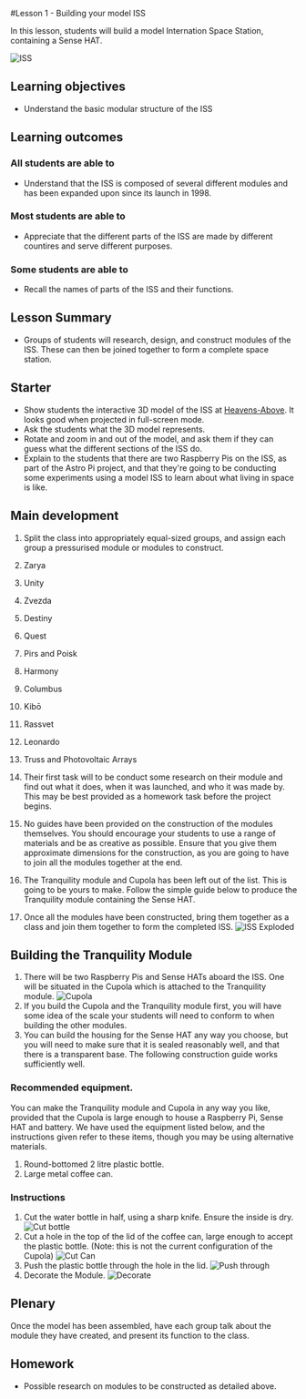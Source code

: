 #Lesson 1 - Building your model ISS

In this lesson, students will build a model Internation Space Station, containing a Sense HAT.

![ISS](https://upload.wikimedia.org/wikipedia/commons/thumb/0/04/International_Space_Station_after_undocking_of_STS-132.jpg/1024px-International_Space_Station_after_undocking_of_STS-132.jpg)

## Learning objectives

- Understand the basic modular structure of the ISS

## Learning outcomes

### All students are able to

- Understand that the ISS is composed of several different modules and has been expanded upon since its launch in 1998.

### Most students are able to

- Appreciate that the different parts of the ISS are made by different countires and serve different purposes.

### Some students are able to

- Recall the names of parts of the ISS and their functions.


## Lesson Summary

- Groups of students will research, design, and construct modules of the ISS. These can then be joined together to form a complete space station.

## Starter

- Show students the interactive 3D model of the ISS at [Heavens-Above](http://www.heavens-above.com/ISS_3D.aspx). It looks good when projected in full-screen mode.
- Ask the students what the 3D model represents.
- Rotate and zoom in and out of the model, and ask them if they can guess what the different sections of the ISS do.
- Explain to the students that there are two Raspberry Pis on the ISS, as part of the Astro Pi project, and that they're going to be conducting some experiments using a model ISS to learn about what living in space is like.

## Main development

1. Split the class into appropriately equal-sized groups, and assign each group a pressurised module or modules to construct.
  1. Zarya
  2. Unity
  3. Zvezda
  4. Destiny
  5. Quest
  6. Pirs and Poisk
  7. Harmony
  8. Columbus
  9. Kibō
  10. Rassvet
  11. Leonardo
  12. Truss and Photovoltaic Arrays

1. Their first task will to be conduct some research on their module and find out what it does, when it was launched, and who it was made by. This may be best provided as a homework task before the project begins.

2. No guides have been provided on the construction of the modules themselves. You should encourage your students to use a range of materials and be as creative as possible. Ensure that you give them approximate dimensions for the construction, as you are going to have to join all the modules together at the end.

3. The Tranquility module and Cupola has been left out of the list. This is going to be yours to make. Follow the simple guide below to produce the Tranquility module containing the Sense HAT.

4. Once all the modules have been constructed, bring them together as a class and join them together to form the completed ISS.
![ISS Exploded](https://upload.wikimedia.org/wikipedia/commons/thumb/6/6f/ISS_configuration_2011-05_en.svg/1000px-ISS_configuration_2011-05_en.svg.png)

## Building the Tranquility Module
1. There will be two Raspberry Pis and Sense HATs aboard the ISS. One will be situated in the Cupola which is attached to the Tranquility module.
![Cupola](https://upload.wikimedia.org/wikipedia/commons/thumb/2/22/STS130_cupola_view1.jpg/1024px-STS130_cupola_view1.jpg)
1. If you build the Cupola and the Tranquility module first, you will have some idea of the scale your students will need to conform to when building the other modules.
2. You can build the housing for the Sense HAT any way you choose, but you will need to make sure that it is sealed reasonably well, and that there is a transparent base. The following construction guide works sufficiently well. 

### Recommended equipment.

You can make the Tranquility module and Cupola in any way you like, provided that the Cupola is large enough to house a Raspberry Pi, Sense HAT and battery. We have used the equipment listed below, and the instructions given refer to these items, though you may be using alternative materials.

1. Round-bottomed 2 litre plastic bottle.
1. Large metal coffee can.

### Instructions
1. Cut the water bottle in half, using a sharp knife. Ensure the inside is dry.
![Cut bottle](images/cut_bottle.jpg)
1. Cut a hole in the top of the lid of the coffee can, large enough to accept the plastic bottle. (Note: this is not the current configuration of the Cupola)
![Cut Can](images/cut_can.jpg)
1. Push the plastic bottle through the hole in the lid.
![Push through](images/push_through.jpg)
1. Decorate the Module.
![Decorate](images/decorate.jpg)

## Plenary

Once the model has been assembled, have each group talk about the module they have created, and present its function to the class.

## Homework
- Possible research on modules to be constructed as detailed above.
